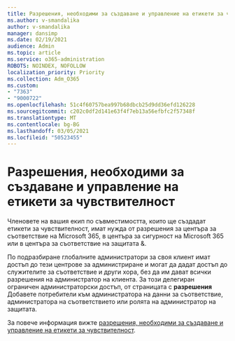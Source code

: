 ```yaml
---
title: Разрешения, необходими за създаване и управление на етикети за чувствителност
ms.author: v-smandalika
author: v-smandalika
manager: dansimp
ms.date: 02/19/2021
audience: Admin
ms.topic: article
ms.service: o365-administration
ROBOTS: NOINDEX, NOFOLLOW
localization_priority: Priority
ms.collection: Adm_O365
ms.custom:
- "7363"
- "9000722"
ms.openlocfilehash: 51c4f60757bea997b68dbcb25d9dd36efd126228
ms.sourcegitcommit: c202c0df2d141e63f4f7eb13a56efbfc2f57348f
ms.translationtype: MT
ms.contentlocale: bg-BG
ms.lasthandoff: 03/05/2021
ms.locfileid: "50523455"
---
```

# <a name="permissions-required-to-create-and-manage-sensitivity-labels"></a>Разрешения, необходими за създаване и управление на етикети за чувствителност

Членовете на вашия екип по съвместимостта, които ще създадат етикети за чувствителност, имат нужда от разрешения за центъра за съответствие на Microsoft 365, в центъра за сигурност на Microsoft 365 или в центъра за съответствие на защитата &.

По подразбиране глобалните администратори за своя клиент имат достъп до тези центрове за администриране и могат да дадат достъп до служителите за съответствие и други хора, без да им дават всички разрешения на администратор на клиента. За този делегиран ограничен администраторски достъп, от страницата с **разрешения** Добавете потребители към администратора на данни за съответствие, администратора на съответствието или ролята на администратор на защитата.

За повече информация вижте [разрешения, необходими за създаване и управление на етикети за чувствителност](https://docs.microsoft.com/microsoft-365/compliance/get-started-with-sensitivity-labels).